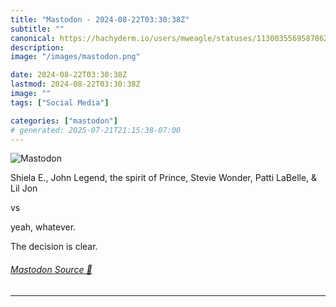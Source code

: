 ```yaml
---
title: "Mastodon - 2024-08-22T03:30:38Z"
subtitle: ""
canonical: https://hachyderm.io/users/mweagle/statuses/113003556958786201
description:
image: "/images/mastodon.png"

date: 2024-08-22T03:30:38Z
lastmod: 2024-08-22T03:30:38Z
image: ""
tags: ["Social Media"]

categories: ["mastodon"]
# generated: 2025-07-21T21:15:38-07:00
---
```

![Mastodon](/images/mastodon.png)

<p>Shiela E., John Legend, the spirit of Prince, Stevie Wonder, Patti LaBelle, &amp; Lil Jon</p><p>vs </p><p>yeah, whatever.</p><p>The decision is clear.</p>


###### [Mastodon Source 🐘](https://hachyderm.io/@mweagle/113003556958786201)

___

